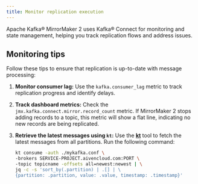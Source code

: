 ```yaml
---
title: Monitor replication execution
---
```

Apache Kafka® MirrorMaker 2 uses Kafka® Connect for monitoring and state management, helping you track replication flows and address issues.

## Monitoring tips

Follow these tips to ensure that replication is up-to-date with message processing:

1. **Monitor consumer lag:** Use the `kafka.consumer_lag` metric to track replication
   progress and identify delays.

1. **Track dashboard metrics:** Check the `jmx.kafka.connect.mirror.record_count` metric.
   If MirrorMaker 2 stops adding records to a topic, this metric will show a flat line,
   indicating no new records are being replicated.

1. **Retrieve the latest messages using `kt`:** Use the
   [**kt**](https://github.com/fgeller/kt) tool to fetch the latest messages from all
   partitions. Run the following command:

   ```bash
   kt consume -auth ./mykafka.conf \
   -brokers SERVICE-PROJECT.aivencloud.com:PORT \
   -topic topicname -offsets all=newest:newest | \
   jq -c -s 'sort_by(.partition) | .[] | \
   {partition: .partition, value: .value, timestamp: .timestamp}'
   ```
